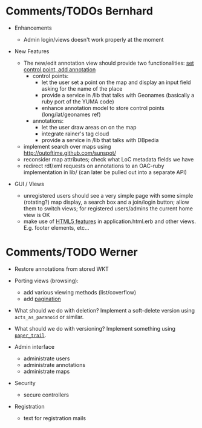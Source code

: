 # Comments/TODOs Bernhard 

* Enhancements
    - Admin login/views doesn't work properly at the moment

* New Features
    - The new/edit annotation view should provide two functionalities: [set control point, add annotation](http://dme.ait.ac.at/annotation/yuma_map_demo_full.htm)
        - control points:
            - let the user set a point on the map and display an input field asking for the name of the place
            - provide a service in /lib that talks with Geonames (basically a ruby port of the YUMA code)
            - enhance annotation model to store control points (long/lat/geonames ref)
        - annotations:
            - let the user draw areas on on the map
            - integrate rainer's tag cloud
            - provide a service in /lib that talks with DBpedia
    - implement search over maps using http://outoftime.github.com/sunspot/
    - reconsider map attributes; check what LoC metadata fields we have
    - redirect rdf/xml requests on annotations to an OAC-ruby implementation in lib/ (can later be pulled out into a separate API)

* GUI / Views
    - unregistered users should see a very simple page with some simple (rotating?) map display, a search box and a join/login button; allow them to switch views; for registered users/admins the current home view is OK
    - make use of [HTML5 features](http://html5boilerplate.com/) in application.html.erb and other views. E.g. footer elements, etc...
    
        
# Comments/TODO Werner

- Restore annotations from stored WKT

- Porting views (browsing):
  - add various viewing methods (list/coverflow)
  - add [pagination](https://github.com/mislav/will_paginate)

- What should we do with deletion? Implement a soft-delete version using `acts_as_paranoid` or similar.

- What should we do with versioning? Implement something using [`paper_trail`](https://github.com/airblade/paper_trail).

- Admin interface
  - administrate users
  - administrate annotations
  - administrate maps

- Security
  - secure controllers

- Registration
  - text for registration mails